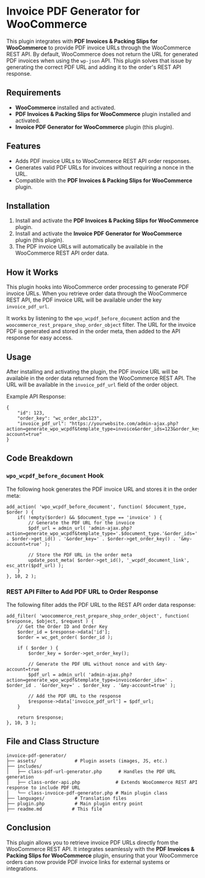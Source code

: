 Invoice PDF Generator for WooCommerce
=====================================

This plugin integrates with **PDF Invoices & Packing Slips for WooCommerce** to provide PDF invoice URLs through the WooCommerce REST API. By default, WooCommerce does not return the URL for generated PDF invoices when using the `wp-json` API. This plugin solves that issue by generating the correct PDF URL and adding it to the order's REST API response.

Requirements
------------

-   **WooCommerce** installed and activated.
-   **PDF Invoices & Packing Slips for WooCommerce** plugin installed and activated.
-   **Invoice PDF Generator for WooCommerce** plugin (this plugin).

Features
--------

-   Adds PDF invoice URLs to WooCommerce REST API order responses.
-   Generates valid PDF URLs for invoices without requiring a nonce in the URL.
-   Compatible with the **PDF Invoices & Packing Slips for WooCommerce** plugin.

Installation
------------

1.  Install and activate the **PDF Invoices & Packing Slips for WooCommerce** plugin.
2.  Install and activate the **Invoice PDF Generator for WooCommerce** plugin (this plugin).
3.  The PDF invoice URLs will automatically be available in the WooCommerce REST API order data.

How it Works
------------

This plugin hooks into WooCommerce order processing to generate PDF invoice URLs. When you retrieve order data through the WooCommerce REST API, the PDF invoice URL will be available under the key `invoice_pdf_url`.

It works by listening to the `wpo_wcpdf_before_document` action and the `woocommerce_rest_prepare_shop_order_object` filter. The URL for the invoice PDF is generated and stored in the order meta, then added to the API response for easy access.

Usage
-----

After installing and activating the plugin, the PDF invoice URL will be available in the order data returned from the WooCommerce REST API. The URL will be available in the `invoice_pdf_url` field of the order object.

Example API Response:

```
{
    "id": 123,
    "order_key": "wc_order_abc123",
    "invoice_pdf_url": "https://yourwebsite.com/admin-ajax.php?action=generate_wpo_wcpdf&template_type=invoice&order_ids=123&order_key=wc_order_abc123&my-account=true"
}
```

Code Breakdown
--------------

### `wpo_wcpdf_before_document` Hook

The following hook generates the PDF invoice URL and stores it in the order meta:

```
add_action( 'wpo_wcpdf_before_document', function( $document_type, $order ) {
    if( !empty($order) && $document_type == 'invoice' ) {
        // Generate the PDF URL for the invoice
        $pdf_url = admin_url( 'admin-ajax.php?action=generate_wpo_wcpdf&template_type='.$document_type.'&order_ids=' . $order->get_id() . '&order_key=' . $order->get_order_key() . '&my-account=true' );

        // Store the PDF URL in the order meta
        update_post_meta( $order->get_id(), '_wcpdf_document_link', esc_attr($pdf_url) );
    }
}, 10, 2 );
```

### REST API Filter to Add PDF URL to Order Response

The following filter adds the PDF URL to the REST API order data response:

```
add_filter( 'woocommerce_rest_prepare_shop_order_object', function( $response, $object, $request ) {
    // Get the Order ID and Order Key
    $order_id = $response->data['id'];
    $order = wc_get_order( $order_id );

    if ( $order ) {
        $order_key = $order->get_order_key();

        // Generate the PDF URL without nonce and with &my-account=true
        $pdf_url = admin_url( 'admin-ajax.php?action=generate_wpo_wcpdf&template_type=invoice&order_ids=' . $order_id . '&order_key=' . $order_key . '&my-account=true' );

        // Add the PDF URL to the response
        $response->data['invoice_pdf_url'] = $pdf_url;
    }

    return $response;
}, 10, 3 );
```

File and Class Structure
------------------------
```
invoice-pdf-generator/
├── assets/              # Plugin assets (images, JS, etc.)
├── includes/
│   ├── class-pdf-url-generator.php      # Handles the PDF URL generation
│   ├── class-order-api.php             # Extends WooCommerce REST API response to include PDF URL
│   └── class-invoice-pdf-generator.php # Main plugin class
├── languages/           # Translation files
├── plugin.php           # Main plugin entry point
├── readme.md           # This file`
```


Conclusion
----------

This plugin allows you to retrieve invoice PDF URLs directly from the WooCommerce REST API. It integrates seamlessly with the **PDF Invoices & Packing Slips for WooCommerce** plugin, ensuring that your WooCommerce orders can now provide PDF invoice links for external systems or integrations.